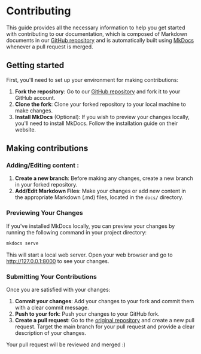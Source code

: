 # Contributing

This guide provides all the necessary information to help you get started with contributing to our documentation, which is composed of Markdown documents in our [GitHub repository](https://github.com/hugo-paugesteros/ijlrda) and is automatically built using [MkDocs](https://www.mkdocs.org/) whenever a pull request is merged.

## Getting started
First, you'll need to set up your environment for making contributions:

1. **Fork the repository**: Go to our [GitHub repository](https://github.com/hugo-paugesteros/ijlrda) and fork it to your GitHub account.
2. **Clone the fork**: Clone your forked repository to your local machine to make changes.
3. **Install MkDocs** (Optional): If you wish to preview your changes locally, you'll need to install MkDocs. Follow the installation guide on their website.

## Making contributions
### Adding/Editing content :
1. **Create a new branch**: Before making any changes, create a new branch in your forked repository.
2. **Add/Edit Markdown Files**: Make your changes or add new content in the appropriate Markdown (.md) files, located in the `docs/` directory.

### Previewing Your Changes
If you've installed MkDocs locally, you can preview your changes by running the following command in your project directory:
```bash
mkdocs serve
```
This will start a local web server. Open your web browser and go to http://127.0.0.1:8000 to see your changes.

### Submitting Your Contributions
Once you are satisfied with your changes:

1. **Commit your changes**: Add your changes to your fork and commit them with a clear commit message.
2. **Push to your fork**: Push your changes to your GitHub fork.
3. **Create a pull request**: Go to the [original repository](https://github.com/hugo-paugesteros/ijlrda) and create a new pull request. Target the main branch for your pull request and provide a clear description of your changes.

Your pull request will be reviewed and merged :)